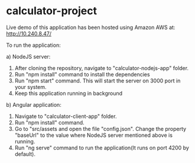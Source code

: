 # calculator-project

Live demo of this application has been hosted using Amazon AWS at: http://10.240.8.47/

To run the application:

a) NodeJS server:
  1. After cloning the repository, navigate to "calculator-nodejs-app" folder.
  2. Run "npm install" command to install the dependencies
  3. Run "npm start" command. This will start the server on 3000 port in your system.
  4. Keep this application running in background

b) Angular application:
  1. Navigate to "calculator-client-app" folder.
  2. Run "npm install" command.
  3. Go to "src/assets and open the file "config.json". Change the property "baseUrl" to the value where NodeJS server mentioned above is running.
  4. Run "ng serve" command to run the application(It runs on port 4200 by default).
